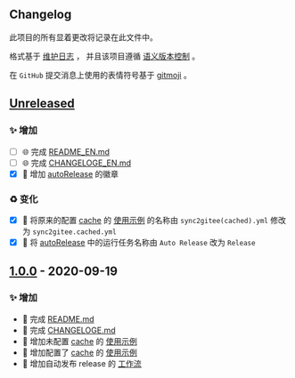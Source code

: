## Changelog

此项目的所有显着更改将记录在此文件中。

格式基于 [维护日志](https://keepachangelog.com/zh-CN/1.0.0/) ，
并且该项目遵循 [语义版本控制](https://semver.org/spec/v2.0.0.html) 。

在 `GitHub` 提交消息上使用的表情符号基于 [gitmoji](https://gitmoji.carloscuesta.me/) 。

## [Unreleased]

### ✨ 增加

- [ ] 🌐 完成 [README_EN.md](./README_EN.md)
- [ ] 🌐 完成 [CHANGELOGE_EN.md](./CHANGELOGE_EN.md)
- [x] 📝 增加 [autoRelease](https://github.com/yi-Xu-0100/hub-mirror/actions?query=workflow%3AautoRelease) 的徽章

### ♻️ 变化

- [x] 🚚 将原来的配置 [cache](./README.md#cache_path可选) 的 [使用示例](/yi-Xu-0100/hub-mirror/blob/v1.0.0/.github/workflows/sync2gitee(cached).yml) 的名称由 `sync2gitee(cached).yml` 修改为 `sync2gitee.cached.yml`
- [x] 🔧 将 [autoRelease](/yi-Xu-0100/hub-mirror/blob/v1.0.0/.github/workflows/autoRelease.yml) 中的运行任务名称由 `Auto Release` 改为 `Release`

## [1.0.0] - 2020-09-19

### ✨ 增加

- 📝 完成 [README.md](./README.md)
- 📝 完成 [CHANGELOGE.md](./CHANGELOG.md)
- 🔧 增加未配置 [cache](./README.md#cache_path可选) 的 [使用示例](./.github/workflows/sync2gitee.yml)
- 🔧 增加配置了 [cache](./README.md#cache_path可选) 的 [使用示例](./.github/workflows/sync2gitee(cached).yml)
- 👷 增加自动发布 release 的 [工作流](./.github/workflows/autoRelease.yml)

[Unreleased]: https://github.com/olivierlacan/keep-a-changelog/compare/v1.0.0...HEAD
[1.0.0]: https://github.com/mindsers/changelog-reader-action/compare/v1.0.0
